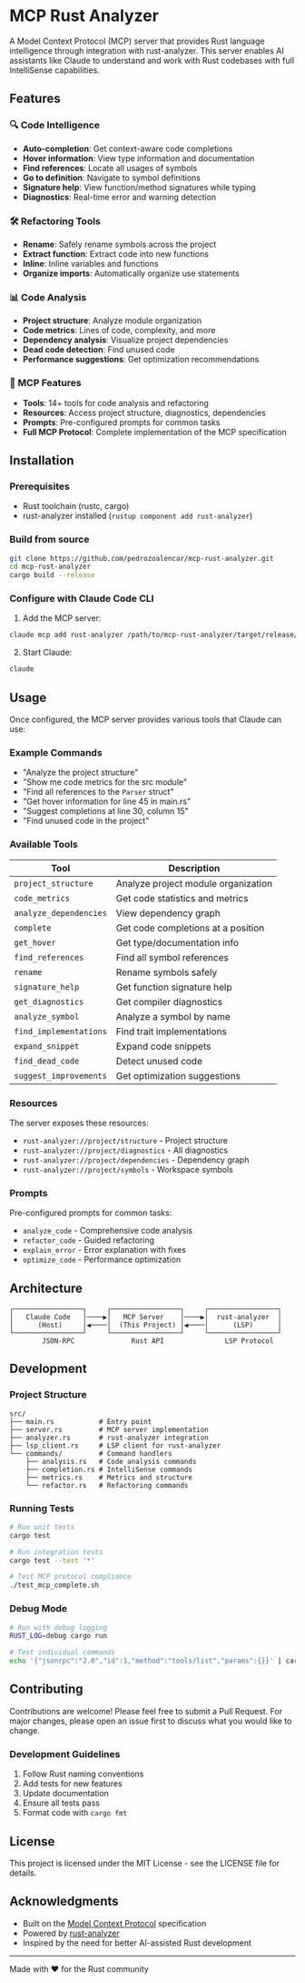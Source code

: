 # MCP Rust Analyzer

A Model Context Protocol (MCP) server that provides Rust language intelligence through integration with rust-analyzer. This server enables AI assistants like Claude to understand and work with Rust codebases with full IntelliSense capabilities.

## Features

### 🔍 Code Intelligence
- **Auto-completion**: Get context-aware code completions
- **Hover information**: View type information and documentation
- **Find references**: Locate all usages of symbols
- **Go to definition**: Navigate to symbol definitions
- **Signature help**: View function/method signatures while typing
- **Diagnostics**: Real-time error and warning detection

### 🛠️ Refactoring Tools
- **Rename**: Safely rename symbols across the project
- **Extract function**: Extract code into new functions
- **Inline**: Inline variables and functions
- **Organize imports**: Automatically organize use statements

### 📊 Code Analysis
- **Project structure**: Analyze module organization
- **Code metrics**: Lines of code, complexity, and more
- **Dependency analysis**: Visualize project dependencies
- **Dead code detection**: Find unused code
- **Performance suggestions**: Get optimization recommendations

### 🎯 MCP Features
- **Tools**: 14+ tools for code analysis and refactoring
- **Resources**: Access project structure, diagnostics, dependencies
- **Prompts**: Pre-configured prompts for common tasks
- **Full MCP Protocol**: Complete implementation of the MCP specification

## Installation

### Prerequisites
- Rust toolchain (rustc, cargo)
- rust-analyzer installed (`rustup component add rust-analyzer`)

### Build from source
```bash
git clone https://github.com/pedrozoalencar/mcp-rust-analyzer.git
cd mcp-rust-analyzer
cargo build --release
```

### Configure with Claude Code CLI

1. Add the MCP server:
```bash
claude mcp add rust-analyzer /path/to/mcp-rust-analyzer/target/release/mcp-rust-analyzer
```

2. Start Claude:
```bash
claude
```

## Usage

Once configured, the MCP server provides various tools that Claude can use:

### Example Commands
- "Analyze the project structure"
- "Show me code metrics for the src module"
- "Find all references to the `Parser` struct"
- "Get hover information for line 45 in main.rs"
- "Suggest completions at line 30, column 15"
- "Find unused code in the project"

### Available Tools

| Tool | Description |
|------|-------------|
| `project_structure` | Analyze project module organization |
| `code_metrics` | Get code statistics and metrics |
| `analyze_dependencies` | View dependency graph |
| `complete` | Get code completions at a position |
| `get_hover` | Get type/documentation info |
| `find_references` | Find all symbol references |
| `rename` | Rename symbols safely |
| `signature_help` | Get function signature help |
| `get_diagnostics` | Get compiler diagnostics |
| `analyze_symbol` | Analyze a symbol by name |
| `find_implementations` | Find trait implementations |
| `expand_snippet` | Expand code snippets |
| `find_dead_code` | Detect unused code |
| `suggest_improvements` | Get optimization suggestions |

### Resources

The server exposes these resources:
- `rust-analyzer://project/structure` - Project structure
- `rust-analyzer://project/diagnostics` - All diagnostics
- `rust-analyzer://project/dependencies` - Dependency graph
- `rust-analyzer://project/symbols` - Workspace symbols

### Prompts

Pre-configured prompts for common tasks:
- `analyze_code` - Comprehensive code analysis
- `refactor_code` - Guided refactoring
- `explain_error` - Error explanation with fixes
- `optimize_code` - Performance optimization

## Architecture

```
┌─────────────────┐     ┌─────────────────┐     ┌─────────────────┐
│   Claude Code   │────▶│   MCP Server    │────▶│  rust-analyzer  │
│      (Host)     │◀────│  (This Project) │◀────│      (LSP)      │
└─────────────────┘     └─────────────────┘     └─────────────────┘
        JSON-RPC              Rust API               LSP Protocol
```

## Development

### Project Structure
```
src/
├── main.rs           # Entry point
├── server.rs         # MCP server implementation
├── analyzer.rs       # rust-analyzer integration
├── lsp_client.rs     # LSP client for rust-analyzer
└── commands/         # Command handlers
    ├── analysis.rs   # Code analysis commands
    ├── completion.rs # IntelliSense commands
    ├── metrics.rs    # Metrics and structure
    └── refactor.rs   # Refactoring commands
```

### Running Tests
```bash
# Run unit tests
cargo test

# Run integration tests
cargo test --test '*'

# Test MCP protocol compliance
./test_mcp_complete.sh
```

### Debug Mode
```bash
# Run with debug logging
RUST_LOG=debug cargo run

# Test individual commands
echo '{"jsonrpc":"2.0","id":1,"method":"tools/list","params":{}}' | cargo run
```

## Contributing

Contributions are welcome! Please feel free to submit a Pull Request. For major changes, please open an issue first to discuss what you would like to change.

### Development Guidelines
1. Follow Rust naming conventions
2. Add tests for new features
3. Update documentation
4. Ensure all tests pass
5. Format code with `cargo fmt`

## License

This project is licensed under the MIT License - see the LICENSE file for details.

## Acknowledgments

- Built on the [Model Context Protocol](https://modelcontextprotocol.io) specification
- Powered by [rust-analyzer](https://rust-analyzer.github.io/)
- Inspired by the need for better AI-assisted Rust development

---

Made with ❤️ for the Rust community